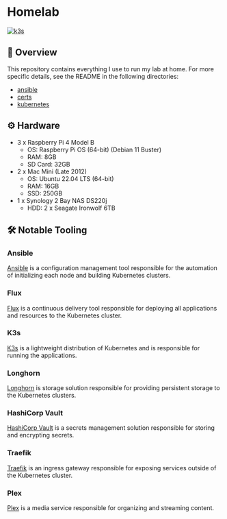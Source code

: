 # Homelab
[![k3s](https://img.shields.io/badge/k3s-v1.24.4-brightgreen?style=for-the-badge&logo=kubernetes&logoColor=white)](https://k3s.io/)

## :book: Overview
This repository contains everything I use to run my lab at home. For more specific details, see the README in the following directories:

- [ansible](ansible/)
- [certs](certs/)
- [kubernetes](kubernetes/)

## :gear: Hardware
- 3 x Raspberry Pi 4 Model B
    - OS: Raspberry Pi OS (64-bit) (Debian 11 Buster)
    - RAM: 8GB
    - SD Card: 32GB
- 2 x Mac Mini (Late 2012)
    - OS: Ubuntu 22.04 LTS (64-bit)
    - RAM: 16GB
    - SSD: 250GB
- 1 x Synology 2 Bay NAS DS220j
    - HDD: 2 x Seagate Ironwolf 6TB

## :hammer_and_wrench: Notable Tooling
### Ansible
[Ansible](https://www.ansible.com/) is a configuration management tool responsible for the automation of initializing each node and building Kubernetes clusters.

### Flux
[Flux](https://fluxcd.io) is a continuous delivery tool responsible for deploying all applications and resources to the Kubernetes cluster.

### K3s
[K3s](https://k3s.io/) is a lightweight distribution of Kubernetes and is responsible for running the applications.

### Longhorn
[Longhorn](https://longhorn.io/) is storage solution responsible for providing persistent storage to the Kubernetes clusters.

### HashiCorp Vault
[HashiCorp Vault](https://www.vaultproject.io/) is a secrets management solution responsible for storing and encrypting secrets.

### Traefik
[Traefik](https://doc.traefik.io/traefik/) is an ingress gateway responsible for exposing services outside of the Kubernetes cluster.

### Plex
[Plex](https://www.plex.tv/) is a media service responsible for organizing and streaming content.